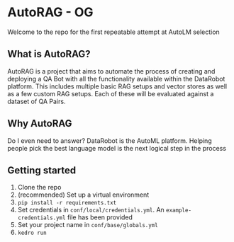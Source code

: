 # AutoRAG - OG

Welcome to the repo for the first repeatable attempt at AutoLM selection

## What is AutoRAG?

AutoRAG is a project that aims to automate the process of creating and deploying a QA Bot with all the functionality available within the DataRobot platform. This includes multiple basic RAG setups and vector stores as well as a few custom RAG setups. Each of these will be evaluated against a dataset of QA Pairs.

## Why AutoRAG

Do I even need to answer? DataRobot is the AutoML platform. Helping people pick the best language model is the next logical step in the process

## Getting started

1. Clone the repo
2. (recommended) Set up a virtual environment
3. `pip install -r requirements.txt`
4. Set credentials in `conf/local/credentials.yml`. An `example-credentials.yml` file has been provided
5. Set your project name in `conf/base/globals.yml`
6. `kedro run`